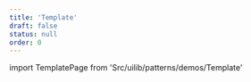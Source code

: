 ```yaml
---
title: 'Template'
draft: false
status: null
order: 0
---
```


<!--
  ATTENTION: This file is auto generated by using "makeDemosFactory".
  Do not change the content!
-->

import TemplatePage from 'Src/uilib/patterns/demos/Template'

<TemplatePage />
